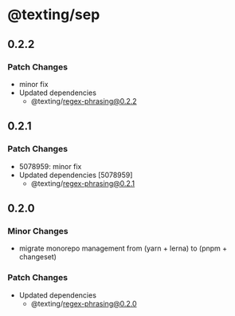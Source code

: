 # @texting/sep

## 0.2.2

### Patch Changes

- minor fix
- Updated dependencies
  - @texting/regex-phrasing@0.2.2

## 0.2.1

### Patch Changes

- 5078959: minor fix
- Updated dependencies [5078959]
  - @texting/regex-phrasing@0.2.1

## 0.2.0

### Minor Changes

- migrate monorepo management from (yarn + lerna) to (pnpm + changeset)

### Patch Changes

- Updated dependencies
  - @texting/regex-phrasing@0.2.0
